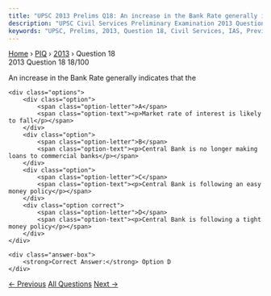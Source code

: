 ```yaml
---
title: "UPSC 2013 Prelims Q18: An increase in the Bank Rate generally indicates that the"
description: "UPSC Civil Services Preliminary Examination 2013 Question 18 with options and answer"
keywords: "UPSC, Prelims, 2013, Question 18, Civil Services, IAS, Previous Year Questions"
---
```


<nav class="breadcrumb">
    <a href="../../">Home</a>
    <span>›</span>
    <a href="../">PIQ</a>
    <span>›</span>
    <a href="./">2013</a>
    <span>›</span>
    <span>Question 18</span>
</nav>

<div class="question-header">
    <div class="question-meta">
        <span class="year-badge">2013</span>
        <span class="question-number">Question 18</span>
        <span class="progress">18/100</span>
    </div>
    <div class="progress-bar">
        <div class="progress-fill" style="width: 18.0%"></div>
    </div>
</div>

<div class="question-content">
    <div class="question-text">
        <p>An increase in the Bank Rate generally indicates that the</p>
    </div>
    
    <div class="options">
        <div class="option">
            <span class="option-letter">A</span>
            <span class="option-text"><p>Market rate of interest is likely to fall</p></span>
        </div>
        <div class="option">
            <span class="option-letter">B</span>
            <span class="option-text"><p>Central Bank is no longer making loans to commercial banks</p></span>
        </div>
        <div class="option">
            <span class="option-letter">C</span>
            <span class="option-text"><p>Central Bank is following an easy money policy</p></span>
        </div>
        <div class="option correct">
            <span class="option-letter">D</span>
            <span class="option-text"><p>Central Bank is following a tight money policy</p></span>
        </div>
    </div>

    <div class="answer-box">
        <strong>Correct Answer:</strong> Option D
    </div>
</div>

<div class="question-nav">
    <a href="../q017-the-reserve-bank-of-india-regulates-the-commercial/" class="nav-btn prev">← Previous</a>
    <a href="../" class="nav-btn center">All Questions</a>
    <a href="../q019-in-india-deficit-financing-is-used-for-raising-res/" class="nav-btn next">Next →</a>
</div>
